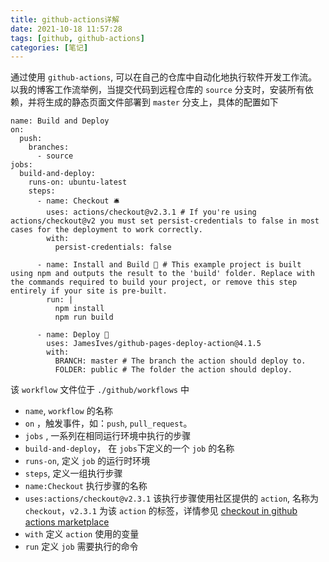 ```yaml
---
title: github-actions详解
date: 2021-10-18 11:57:28
tags: [github, github-actions]
categories: [笔记]
---
```


通过使用 `github-actions`, 可以在自己的仓库中自动化地执行软件开发工作流。以我的博客工作流举例，当提交代码到远程仓库的 `source` 分支时，安装所有依赖，并将生成的静态页面文件部署到 `master` 分支上，具体的配置如下

```
name: Build and Deploy
on: 
  push:
    branches: 
      - source
jobs:
  build-and-deploy:
    runs-on: ubuntu-latest
    steps:
      - name: Checkout 🛎️
        uses: actions/checkout@v2.3.1 # If you're using actions/checkout@v2 you must set persist-credentials to false in most cases for the deployment to work correctly.
        with:
          persist-credentials: false

      - name: Install and Build 🔧 # This example project is built using npm and outputs the result to the 'build' folder. Replace with the commands required to build your project, or remove this step entirely if your site is pre-built.
        run: |
          npm install
          npm run build

      - name: Deploy 🚀
        uses: JamesIves/github-pages-deploy-action@4.1.5
        with:
          BRANCH: master # The branch the action should deploy to.
          FOLDER: public # The folder the action should deploy.
```

该 `workflow` 文件位于  `./github/workflows` 中

* `name`,  `workflow` 的名称
* `on` ，触发事件，如：`push`, `pull_request`。 
* `jobs` ,  一系列在相同运行环境中执行的步骤
* `build-and-deploy`， 在 `jobs`下定义的一个 `job` 的名称
* `runs-on`,  定义 `job` 的运行时环境
* `steps`,    定义一组执行步骤
* `name:Checkout`   执行步骤的名称
* `uses:actions/checkout@v2.3.1`  该执行步骤使用社区提供的 `action`, 名称为 `checkout`，`v2.3.1` 为该 `action` 的标签，详情参见 [checkout in github actions marketplace](https://github.com/marketplace/actions/checkout)
* `with` 定义 `action` 使用的变量
* `run` 定义 `job` 需要执行的命令